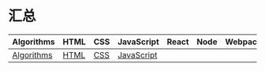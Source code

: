 # 汇总

| Algorithms                          | HTML                    | CSS                   | JavaScript                          | React | Node | Webpack | HTTP | Coding | Other |
| ----------------------------------- | ----------------------- | --------------------- | ----------------------------------- | ----- | ---- | ------- | ---- | ------ | ----- |
| [Algorithms](./Algorithms/index.md) | [HTML](./HTML/index.md) | [CSS](./CSS/index.md) | [JavaScript](./JavaScript/index.md) |       |      |         |      |        |       |
